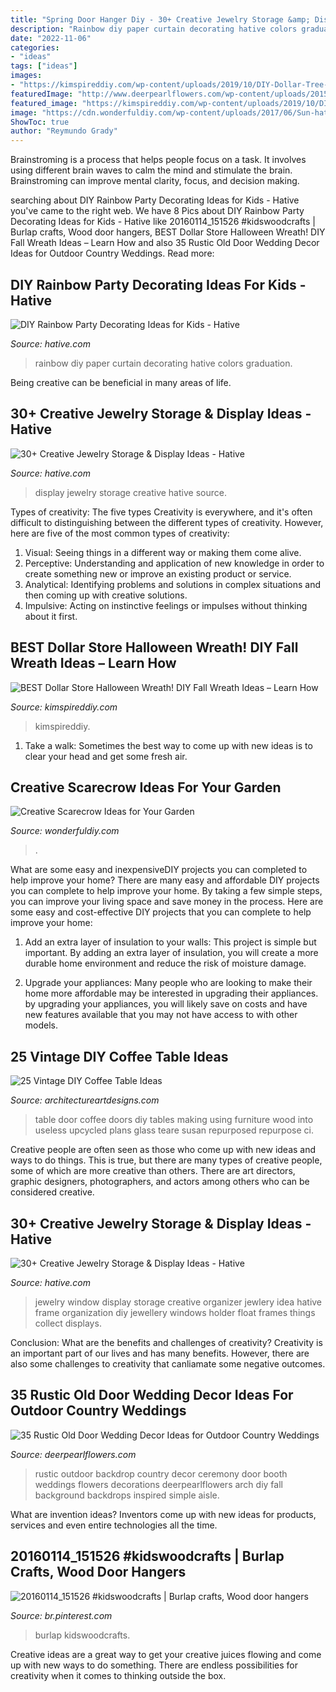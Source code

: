 ```yaml
---
title: "Spring Door Hanger Diy - 30+ Creative Jewelry Storage &amp; Display Ideas"
description: "Rainbow diy paper curtain decorating hative colors graduation"
date: "2022-11-06"
categories:
- "ideas"
tags: ["ideas"]
images:
- "https://kimspireddiy.com/wp-content/uploads/2019/10/DIY-Dollar-Tree-Halloween-Cat-Wreath.jpg"
featuredImage: "http://www.deerpearlflowers.com/wp-content/uploads/2015/07/outdoor-fall-rustic-ceremony-backdrop.jpg"
featured_image: "https://kimspireddiy.com/wp-content/uploads/2019/10/DIY-Dollar-Tree-Halloween-Cat-Wreath.jpg"
image: "https://cdn.wonderfuldiy.com/wp-content/uploads/2017/06/Sun-hat-scarecrow-door-wreath.jpg"
ShowToc: true
author: "Reymundo Grady"
---
```



Brainstroming is a process that helps people focus on a task. It involves using different brain waves to calm the mind and stimulate the brain. Brainstroming can improve mental clarity, focus, and decision making.

	

		
searching about DIY Rainbow Party Decorating Ideas for Kids - Hative you've came to the right web. We have 8 Pics about DIY Rainbow Party Decorating Ideas for Kids - Hative like 20160114_151526 #kidswoodcrafts | Burlap crafts, Wood door hangers, BEST Dollar Store Halloween Wreath! DIY Fall Wreath Ideas – Learn How and also 35 Rustic Old Door Wedding Decor Ideas for Outdoor Country Weddings. Read more:
		
    
## DIY Rainbow Party Decorating Ideas For Kids - Hative

<img loading=lazy src="https://hative.com/wp-content/uploads/2014/11/diy-rainbow-party-decorating-ideas/7-diy-rainbow-paper-curtain.jpg" onerror="this.onerror=null;this.src='https://tse4.mm.bing.net/th?id=OIP.6Ada-zOvyZwDK4n3P17UDwHaLM&amp;pid=15.1';" alt="DIY Rainbow Party Decorating Ideas for Kids - Hative">

_Source: hative.com_

>rainbow diy paper curtain decorating hative colors graduation. 

	

Being creative can be beneficial in many areas of life.

    
## 30+ Creative Jewelry Storage &amp; Display Ideas - Hative

<img loading=lazy src="https://hative.com/wp-content/uploads/2015/01/jewelry-storage-display-ideas/22-jewelry-storage-display-ideas.jpg" onerror="this.onerror=null;this.src='https://tse2.mm.bing.net/th?id=OIP.QTYojMsHxAUaXdXwJ7jSrwHaLK&amp;pid=15.1';" alt="30+ Creative Jewelry Storage &amp; Display Ideas - Hative">

_Source: hative.com_

>display jewelry storage creative hative source. 

	

Types of creativity: The five types
Creativity is everywhere, and it's often difficult to distinguishing between the different types of creativity. However, here are five of the most common types of creativity:
1. Visual: Seeing things in a different way or making them come alive.
2. Perceptive: Understanding and application of new knowledge in order to create something new or improve an existing product or service. 
3. Analytical: Identifying problems and solutions in complex situations and then coming up with creative solutions. 
4. Impulsive: Acting on instinctive feelings or impulses without thinking about it first. 

    
## BEST Dollar Store Halloween Wreath! DIY Fall Wreath Ideas – Learn How

<img loading=lazy src="https://kimspireddiy.com/wp-content/uploads/2019/10/DIY-Dollar-Tree-Halloween-Cat-Wreath.jpg" onerror="this.onerror=null;this.src='https://tse4.mm.bing.net/th?id=OIP.CKMf0ty9QkrXDheYboGWLQHaLH&amp;pid=15.1';" alt="BEST Dollar Store Halloween Wreath! DIY Fall Wreath Ideas – Learn How">

_Source: kimspireddiy.com_

>kimspireddiy. 

	

1. Take a walk: Sometimes the best way to come up with new ideas is to clear your head and get some fresh air.

    
## Creative Scarecrow Ideas For Your Garden

<img loading=lazy src="https://cdn.wonderfuldiy.com/wp-content/uploads/2017/06/Sun-hat-scarecrow-door-wreath.jpg" onerror="this.onerror=null;this.src='https://tse2.mm.bing.net/th?id=OIP.lvSZ3ddyLnqQafZraoYTPQHaJ4&amp;pid=15.1';" alt="Creative Scarecrow Ideas for Your Garden">

_Source: wonderfuldiy.com_

>. 

	

What are some easy and inexpensiveDIY projects you can completed to help improve your home?
There are many easy and affordable DIY projects you can complete to help improve your home. By taking a few simple steps, you can improve your living space and save money in the process. Here are some easy and cost-effective DIY projects that you can complete to help improve your home: 
1. Add an extra layer of insulation to your walls: This project is simple but important. By adding an extra layer of insulation, you will create a more durable home environment and reduce the risk of moisture damage. 

2. Upgrade your appliances: Many people who are looking to make their home more affordable may be interested in upgrading their appliances. by upgrading your appliances, you will likely save on costs and have new features available that you may not have access to with other models. 


    
## 25 Vintage DIY Coffee Table Ideas

<img loading=lazy src="https://www.architectureartdesigns.com/wp-content/uploads/2014/01/2241.jpg" onerror="this.onerror=null;this.src='https://tse2.mm.bing.net/th?id=OIP.Tnwfo1PMh76llenZGcE-wgHaJ3&amp;pid=15.1';" alt="25 Vintage DIY Coffee Table Ideas">

_Source: architectureartdesigns.com_

>table door coffee doors diy tables making using furniture wood into useless upcycled plans glass teare susan repurposed repurpose ci. 

	

Creative people are often seen as those who come up with new ideas and ways to do things. This is true, but there are many types of creative people, some of which are more creative than others. There are art directors, graphic designers, photographers, and actors among others who can be considered creative.

    
## 30+ Creative Jewelry Storage &amp; Display Ideas - Hative

<img loading=lazy src="http://hative.com/wp-content/uploads/2015/01/jewelry-storage-display-ideas/7-old-window-jewlery-organizer.jpg" onerror="this.onerror=null;this.src='https://tse3.mm.bing.net/th?id=OIP.xKrukaXhNGuixr3g9MZL6wHaLy&amp;pid=15.1';" alt="30+ Creative Jewelry Storage &amp; Display Ideas - Hative">

_Source: hative.com_

>jewelry window display storage creative organizer jewlery idea hative frame organization diy jewellery windows holder float frames things collect displays. 

	

Conclusion: What are the benefits and challenges of creativity?
Creativity is an important part of our lives and has many benefits. However, there are also some challenges to creativity that canliamate some negative outcomes.

    
## 35 Rustic Old Door Wedding Decor Ideas For Outdoor Country Weddings

<img loading=lazy src="http://www.deerpearlflowers.com/wp-content/uploads/2015/07/outdoor-fall-rustic-ceremony-backdrop.jpg" onerror="this.onerror=null;this.src='https://tse3.mm.bing.net/th?id=OIP.XIradTn0F9Ab_paRQA6ZAQHaLJ&amp;pid=15.1';" alt="35 Rustic Old Door Wedding Decor Ideas for Outdoor Country Weddings">

_Source: deerpearlflowers.com_

>rustic outdoor backdrop country decor ceremony door booth weddings flowers decorations deerpearlflowers arch diy fall background backdrops inspired simple aisle. 

	

What are invention ideas?
Inventors come up with new ideas for products, services and even entire technologies all the time.

    
## 20160114_151526 #kidswoodcrafts | Burlap Crafts, Wood Door Hangers

<img loading=lazy src="https://i.pinimg.com/736x/9b/60/7b/9b607b1557ebd2393555c56ca6ef7b1a.jpg" onerror="this.onerror=null;this.src='https://tse2.mm.bing.net/th?id=OIP.-K3PU6FnWmNBTWGIWjKh8wHaNJ&amp;pid=15.1';" alt="20160114_151526 #kidswoodcrafts | Burlap crafts, Wood door hangers">

_Source: br.pinterest.com_

>burlap kidswoodcrafts. 

	

Creative ideas are a great way to get your creative juices flowing and come up with new ways to do something. There are endless possibilities for creativity when it comes to thinking outside the box.

